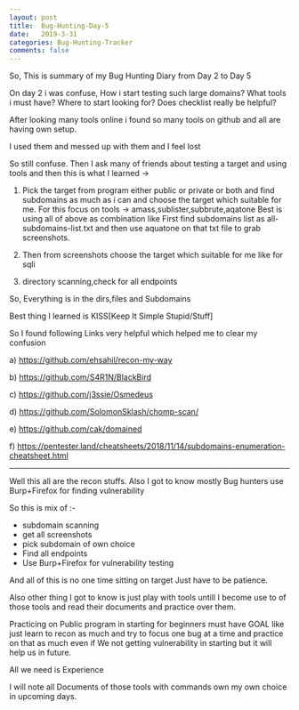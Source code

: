 ```yaml
---
layout: post
title:  Bug-Hunting-Day-5
date:   2019-3-31 
categories: Bug-Hunting-Tracker
comments: false
---
```


So, This is summary of my Bug Hunting Diary from Day 2 to Day 5

On day 2 i was confuse,
How i start testing such large domains?
What tools i must have?
Where to start looking for?
Does checklist really be helpful?

After looking many tools online i found so many tools on github and all are having own setup.

I used them and messed up with them and I feel lost

So still confuse.
Then I ask many of friends about testing a target and using tools and then this is what I learned ->

1. Pick the target from program either public or private or both and find subdomains as much as i can and choose the target which suitable for me.
    For this focus on tools -> amass,sublister,subbrute,aqatone
    Best is using all of above as combination like
    First find subdomains list as all-subdomains-list.txt and then use aquatone on that txt file to grab screenshots.
    
2. Then from screenshots choose the target which suitable for me like for sqli 

3. directory scanning,check for all endpoints

So, Everything is in the dirs,files and Subdomains

Best thing I learned is KISS[Keep It Simple Stupid/Stuff]

So I found following Links very helpful which helped me to clear my confusion

a) https://github.com/ehsahil/recon-my-way

b) https://github.com/S4R1N/BlackBird

c) https://github.com/j3ssie/Osmedeus

d) https://github.com/SolomonSklash/chomp-scan/

e) https://github.com/cak/domained

f) https://pentester.land/cheatsheets/2018/11/14/subdomains-enumeration-cheatsheet.html



---
Well this all are the recon stuffs.
Also I got to know mostly Bug hunters use Burp+Firefox for finding vulnerability

So this is mix of :- 
 * subdomain scanning
 * get all screenshots
 * pick subdomain of own choice
 * Find all endpoints 
 * Use Burp+Firefox for vulnerability testing

And all of this is no one time sitting on target
Just have to be patience.

Also other thing I got to know is just play with tools untill  I become use to of those tools and read their documents and practice over them.


Practicing on Public program in starting for beginners must have GOAL like just learn to recon as much and try to focus one bug at a time and practice on that as much even if We not getting vulnerability in starting but it will help us in future.

All we need is Experience

I will note all Documents of those tools with commands own my own choice in upcoming days.
